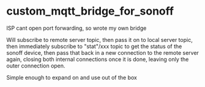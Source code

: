 # custom_mqtt_bridge_for_sonoff
ISP cant open port forwarding, so wrote my own bridge

Will subscribe to remote server topic, then pass it on to local server topic, then immediately subscribe to "stat"/xxx topic to get the status of the sonoff device, then pass that back in a new connection to the remote server again, closing both internal connections once it is done, leaving only the outer connection open.

Simple enough to expand on and use out of the box
